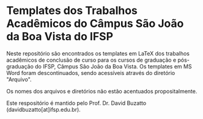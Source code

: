 # Templates dos Trabalhos Acadêmicos do Câmpus São João da Boa Vista do IFSP

Neste repositório são encontrados os templates em LaTeX dos trabalhos acadêmicos de conclusão de curso para os cursos de graduação e pós-graduação do IFSP, Câmpus São João da Boa Vista.
Os templates em MS Word foram descontinuados, sendo acessíveis através do diretório "Arquivo".

Os nomes dos arquivos e diretórios não estão acentuados propositalmente.

Este respositório é mantido pelo Prof. Dr. David Buzatto (davidbuzatto[at]ifsp.edu.br).